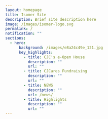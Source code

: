 ```yaml
---
layout: homepage
title: Isomer Site
description: Brief site description here
image: /images/isomer-logo.svg
permalink: /
notification: ""
sections:
  - hero:
      background: /images/e8a24c49e_121.jpg
      key_highlights:
        - title: CJC's e-Open House
          description: ""
          url: ""
        - title: CJCares Fundraising
          description: ""
          url: ""
        - title: NEWS
          description: ""
          url: /news/
        - title: Highlights
          description: ""
          url: ""
---
```

